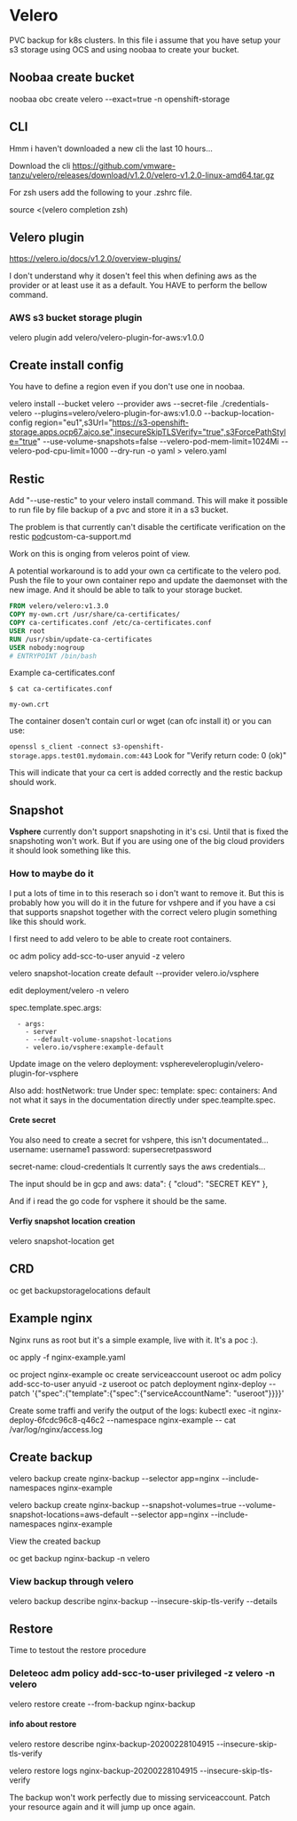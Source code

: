 # Velero

PVC backup for k8s clusters.
In this file i assume that you have setup your s3 storage using OCS and using noobaa to create your bucket.

## Noobaa create bucket

noobaa obc create velero --exact=true -n openshift-storage

## CLI

Hmm i haven't downloaded a new cli the last 10 hours...

Download the cli
https://github.com/vmware-tanzu/velero/releases/download/v1.2.0/velero-v1.2.0-linux-amd64.tar.gz

For zsh users add the following to your .zshrc file.

source <(velero completion zsh)

## Velero plugin

https://velero.io/docs/v1.2.0/overview-plugins/

I don't understand why it dosen't feel this when defining aws as the provider or at least use it as a default.
You HAVE to perform the bellow command.

### AWS s3 bucket storage plugin

velero plugin add velero/velero-plugin-for-aws:v1.0.0

## Create install config

You have to define a region even if you don't use one in noobaa.

velero install --bucket velero --provider aws --secret-file ./credentials-velero --plugins=velero/velero-plugin-for-aws:v1.0.0 --backup-location-config region="eu1",s3Url="https://s3-openshift-storage.apps.ocp67.ajco.se",insecureSkipTLSVerify="true",s3ForcePathStyle="true" --use-volume-snapshots=false --velero-pod-mem-limit=1024Mi --velero-pod-cpu-limit=1000 --dry-run -o yaml > velero.yaml

## Restic

Add "--use-restic" to your velero install command.
This will make it possible to run file by file backup of a pvc and store it in a s3 bucket.

The problem is that currently can't disable the certificate verification on the restic [pod](https://github.com/vmware-tanzu/velero/blob/master/design/)custom-ca-support.md

Work on this is onging from veleros point of view.

A potential workaround is to add your own ca certificate to the velero pod.
Push the file to your own container repo and update the daemonset with the new image.
And it should be able to talk to your storage bucket.

```Dockerfile
FROM velero/velero:v1.3.0
COPY my-own.crt /usr/share/ca-certificates/ 
COPY ca-certificates.conf /etc/ca-certificates.conf
USER root
RUN /usr/sbin/update-ca-certificates
USER nobody:nogroup
# ENTRYPOINT /bin/bash

```

Example ca-certificates.conf

```shell
$ cat ca-certificates.conf

my-own.crt

```

The container dosen't contain curl or wget (can ofc install it)
or you can use:

```openssl s_client -connect s3-openshift-storage.apps.test01.mydomain.com:443```
Look for "Verify return code: 0 (ok)"

This will indicate that your ca cert is added correctly and the restic backup should work.

## Snapshot

**Vsphere** currently don't support snapshoting in it's csi. Until that is fixed the snapshoting won't work.
But if you are using one of the big cloud providers it should look something like this.

### How to maybe do it

I put a lots of time in to this reserach so i don't want to remove it.
But this is probably how you will do it in the future for vshpere and if you have a csi that supports snapshot together with the correct
velero plugin something like this should work.

I first need to add velero to be able to create root containers.

oc adm policy add-scc-to-user anyuid -z velero

velero snapshot-location create default --provider velero.io/vsphere

edit deployment/velero -n velero

spec.template.spec.args:

      - args:
        - server
        - --default-volume-snapshot-locations
        - velero.io/vsphere:example-default

Update image on the velero deployment:
vsphereveleroplugin/velero-plugin-for-vsphere

Also add:
      hostNetwork: true
Under 
spec:
  template:
    spec:
      containers:
And not what it says in the documentation directly under spec.teamplte.spec.

#### Crete secret

You also need to create a secret for vshpere, this isn't documentated...
    username: username1
    password: supersecretpassword

secret-name: cloud-credentials
It currently says the aws credentials...

The input should be in gcp and aws:
data": {
        "cloud": "SECRET KEY"
    },

And if i read the go code for vsphere it should be the same.

#### Verfiy snapshot location creation

velero snapshot-location get

## CRD

oc get backupstoragelocations default

## Example nginx

Nginx runs as root but it's a simple example, live with it. It's a poc :).

oc apply -f nginx-example.yaml

oc project nginx-example
oc create serviceaccount useroot
oc adm policy add-scc-to-user anyuid -z useroot
oc patch  deployment nginx-deploy --patch '{"spec":{"template":{"spec":{"serviceAccountName": "useroot"}}}}'

Create some traffi and verify the output of the logs:
kubectl exec -it nginx-deploy-6fcdc96c8-q46c2 --namespace nginx-example -- cat /var/log/nginx/access.log

## Create backup

velero backup create nginx-backup --selector app=nginx --include-namespaces nginx-example

velero backup create nginx-backup --snapshot-volumes=true --volume-snapshot-locations=aws-default --selector app=nginx --include-namespaces nginx-example

View the created backup

oc get backup nginx-backup -n velero

### View backup through velero

velero backup describe nginx-backup --insecure-skip-tls-verify --details

## Restore

Time to testout the restore procedure

### Deleteoc adm policy add-scc-to-user privileged -z velero -n velero

velero restore create --from-backup nginx-backup

#### info about restore

velero restore describe nginx-backup-20200228104915 --insecure-skip-tls-verify

velero restore logs nginx-backup-20200228104915 --insecure-skip-tls-verify

The backup won't work perfectly due to missing serviceaccount.
Patch your resource again and it will jump up once again.
